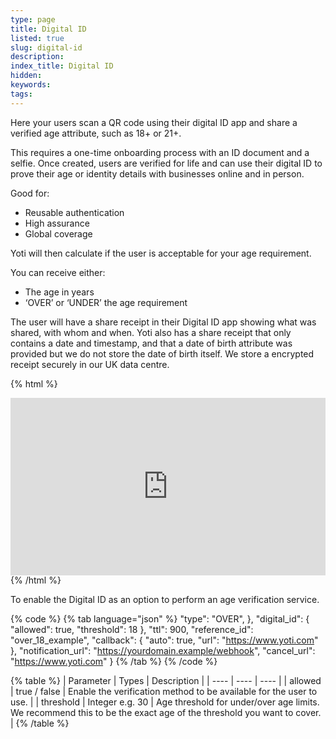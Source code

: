 ```yaml
---
type: page
title: Digital ID
listed: true
slug: digital-id
description: 
index_title: Digital ID
hidden: 
keywords: 
tags: 
---
```


Here your users scan a QR code using their digital ID app and share a verified age attribute, such as 18+ or 21+.

This requires a one-time onboarding process with an ID document and a selfie. Once created, users are verified for life and can use their digital ID to prove their age or identity details with businesses online and in person.

Good for:

- Reusable authentication
- High assurance
- Global coverage

Yoti will then calculate if the user is acceptable for your age requirement.

You can receive either:

- The age in years
- ‘OVER’ or ‘UNDER’ the age requirement

The user will have a share receipt in their Digital ID app showing what was shared, with whom and when. Yoti also has a share receipt that only contains a date and timestamp, and that a date of birth attribute was provided but we do not store the date of birth itself. We store a encrypted receipt securely in our UK data centre.

{% html %}
<div style="padding:56.25% 0 0 0;position:relative;"><iframe src="https://player.vimeo.com/video/647416655?h=a65d8071f2&amp;badge=0&amp;autopause=0&amp;player_id=0&amp;app_id=58479&dnt=1" frameborder="0" allow="autoplay; fullscreen; picture-in-picture" allowfullscreen style="position:absolute;top:0;left:0;width:100%;height:100%;" title="AVS_YOTI_APP_SHORT.mp4"></iframe></div><script src="https://player.vimeo.com/api/player.js"></script>
{% /html %}

To enable the Digital ID as an option to perform an age verification service.

{% code %}
{% tab language="json" %}
"type": "OVER",
    },
    "digital_id": {
        "allowed": true,
        "threshold": 18
    },
    "ttl": 900,
    "reference_id": "over_18_example",
    "callback": {
       "auto": true,
       "url": "https://www.yoti.com"
    },
    "notification_url": "https://yourdomain.example/webhook",
    "cancel_url": "https://www.yoti.com"
}
{% /tab %}
{% /code %}

{% table %}
| Parameter | Types | Description | 
| ---- | ---- | ---- | 
| allowed | true / false | Enable the verification method to be available for the user to use. | 
| threshold | Integer e.g. 30 | Age threshold for under/over age limits. We recommend this to be the exact age of the threshold you want to cover. | 
{% /table %}